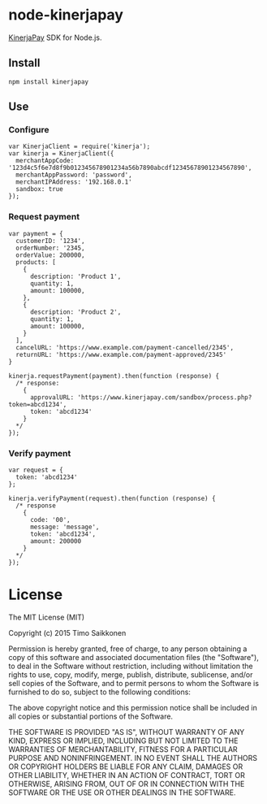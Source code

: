 node-kinerjapay
===============

[KinerjaPay](https://www.kinerjapay.com/) SDK for Node.js.

## Install

```
npm install kinerjapay
```

## Use

### Configure

```
var KinerjaClient = require('kinerja');
var kinerja = KinerjaClient({
  merchantAppCode: '123d4c5f6e7d8f9b012345678901234a56b7890abcdf12345678901234567890',
  merchantAppPassword: 'password',
  merchantIPAddress: '192.168.0.1'
  sandbox: true
});
```

### Request payment

```
var payment = {
  customerID: '1234',
  orderNumber: '2345,
  orderValue: 200000,
  products: [
    {
      description: 'Product 1',
      quantity: 1,
      amount: 100000,
    },
    {
      description: 'Product 2',
      quantity: 1,
      amount: 100000,
    }
  ],
  cancelURL: 'https://www.example.com/payment-cancelled/2345',
  returnURL: 'https://www.example.com/payment-approved/2345'
}

kinerja.requestPayment(payment).then(function (response) {
  /* response:
    {
      approvalURL: 'https://www.kinerjapay.com/sandbox/process.php?token=abcd1234',
      token: 'abcd1234'
    }
  */
});
```

### Verify payment

```
var request = {
  token: 'abcd1234'
};

kinerja.verifyPayment(request).then(function (response) {
  /* response
    {
      code: '00',
      message: 'message',
      token: 'abcd1234',
      amount: 200000
    }
  */
});
```

# License

The MIT License (MIT)

Copyright (c) 2015 Timo Saikkonen

Permission is hereby granted, free of charge, to any person obtaining a copy
of this software and associated documentation files (the "Software"), to deal
in the Software without restriction, including without limitation the rights
to use, copy, modify, merge, publish, distribute, sublicense, and/or sell
copies of the Software, and to permit persons to whom the Software is
furnished to do so, subject to the following conditions:

The above copyright notice and this permission notice shall be included in
all copies or substantial portions of the Software.

THE SOFTWARE IS PROVIDED "AS IS", WITHOUT WARRANTY OF ANY KIND, EXPRESS OR
IMPLIED, INCLUDING BUT NOT LIMITED TO THE WARRANTIES OF MERCHANTABILITY,
FITNESS FOR A PARTICULAR PURPOSE AND NONINFRINGEMENT.  IN NO EVENT SHALL THE
AUTHORS OR COPYRIGHT HOLDERS BE LIABLE FOR ANY CLAIM, DAMAGES OR OTHER
LIABILITY, WHETHER IN AN ACTION OF CONTRACT, TORT OR OTHERWISE, ARISING FROM,
OUT OF OR IN CONNECTION WITH THE SOFTWARE OR THE USE OR OTHER DEALINGS IN
THE SOFTWARE.
